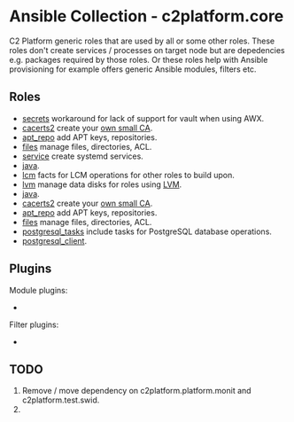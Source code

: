# Ansible Collection - c2platform.core

C2 Platform generic roles that are used by all or some other roles. These roles don't create services / processes on target node but are depedencies e.g. packages required by those roles. Or these roles help with Ansible provisioning for example offers generic Ansible modules, filters etc. 

## Roles

* [secrets](./roles/secrets) workaround for lack of support for vault when using AWX.
* [cacerts2](./roles/cacerts2) create your [own small CA](https://docs.ansible.com/ansible/latest/collections/community/crypto/docsite/guide_ownca.html).
* [apt_repo](./roles/apt_repo) add APT keys, repositories.
* [files](./roles/files) manage files, directories, ACL.
* [service](./roles/service) create systemd services.
* [java](./roles/java).
* [lcm](./roles/lcm) facts for LCM operations for other roles to build upon.
* [lvm](./roles/lvm) manage data disks for roles using [LVM](https://en.wikipedia.org/wiki/Logical_Volume_Manager_%28Linux%29).
* [java](./roles/java).
* [cacerts2](./roles/cacerts2) create your [own small CA](https://docs.ansible.com/ansible/latest/collections/community/crypto/docsite/guide_ownca.html).
* [apt_repo](./roles/apt_repo) add APT keys, repositories.
* [files](./roles/files) manage files, directories, ACL.
* [postgresql_tasks](./roles/postgresql_tasks) include tasks for PostgreSQL database operations.
* [postgresql_client](./roles/postgresql_client).

## Plugins

Module plugins:

* 

Filter plugins:

*

## TODO

1. Remove / move dependency on c2platform.platform.monit and c2platform.test.swid.
2. 
